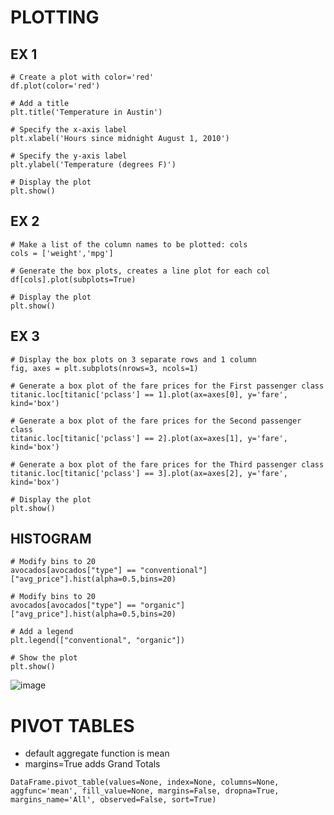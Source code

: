 # PLOTTING

## EX 1

```python3
# Create a plot with color='red'
df.plot(color='red')

# Add a title
plt.title('Temperature in Austin')

# Specify the x-axis label
plt.xlabel('Hours since midnight August 1, 2010')

# Specify the y-axis label
plt.ylabel('Temperature (degrees F)')

# Display the plot
plt.show()
```
## EX 2
```python3
# Make a list of the column names to be plotted: cols
cols = ['weight','mpg']

# Generate the box plots, creates a line plot for each col
df[cols].plot(subplots=True)

# Display the plot
plt.show()
```
## EX 3
```python3
# Display the box plots on 3 separate rows and 1 column
fig, axes = plt.subplots(nrows=3, ncols=1)

# Generate a box plot of the fare prices for the First passenger class
titanic.loc[titanic['pclass'] == 1].plot(ax=axes[0], y='fare', kind='box')

# Generate a box plot of the fare prices for the Second passenger class
titanic.loc[titanic['pclass'] == 2].plot(ax=axes[1], y='fare', kind='box')

# Generate a box plot of the fare prices for the Third passenger class
titanic.loc[titanic['pclass'] == 3].plot(ax=axes[2], y='fare', kind='box')

# Display the plot
plt.show()
```
## HISTOGRAM

```python3
# Modify bins to 20
avocados[avocados["type"] == "conventional"]["avg_price"].hist(alpha=0.5,bins=20)

# Modify bins to 20
avocados[avocados["type"] == "organic"]["avg_price"].hist(alpha=0.5,bins=20)

# Add a legend
plt.legend(["conventional", "organic"])

# Show the plot
plt.show()
```
![image](https://user-images.githubusercontent.com/47924318/140651206-1e0e49d1-fed0-4bdb-a27d-30f4a9caa1fa.png)


# PIVOT TABLES
- default aggregate function is mean
- margins=True adds Grand Totals

```python3
DataFrame.pivot_table(values=None, index=None, columns=None, aggfunc='mean', fill_value=None, margins=False, dropna=True, margins_name='All', observed=False, sort=True)
```
